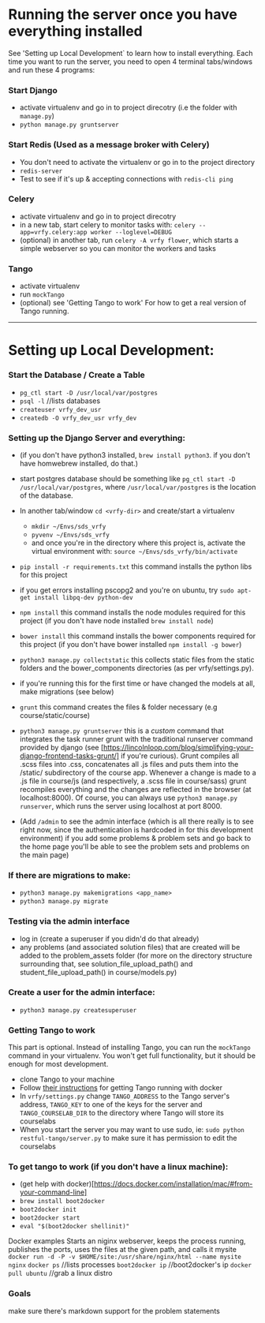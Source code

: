 # Running the server once you have everything installed
See 'Setting up Local Development` to learn how to install everything. Each time you want to run the server, you need to open 4 terminal tabs/windows and run these 4 programs:
### Start Django
  * activate virtualenv and go in to project direcotry (i.e the folder with `manage.py`)
  * `python manage.py gruntserver`

### Start Redis (Used as a message broker with Celery)
  * You don't need to activate the virtualenv or go in to the project directory
  * `redis-server`
  * Test to see if it's up & accepting connections with `redis-cli ping`

### Celery
  * activate virtualenv and go in to project direcotry
  * in a new tab, start celery to monitor tasks with: `celery --app=vrfy.celery:app worker --loglevel=DEBUG`
  * (optional) in another tab, run `celery -A vrfy flower`, which starts a simple webserver so you can monitor the workers and tasks
  
### Tango
  * activate virtualenv
  * run `mockTango`
  * (optional) see 'Getting Tango to work' For how to get a real version of Tango running.
  
------

# Setting up Local Development:
### Start the Database / Create a Table
* `pg_ctl start -D /usr/local/var/postgres`
* `psql -l`  //lists databases
* `createuser vrfy_dev_usr`
* `createdb -O vrfy_dev_usr vrfy_dev`

### Setting up the Django Server and everything:
  * (if you don't have python3 installed, `brew install python3`. if you don't have homwebrew installed, do that.)
  * start postgres database should be something like `pg_ctl start -D /usr/local/var/postgres`, where `/usr/local/var/postgres` is the location of the database. 
  * In another tab/window `cd <vrfy-dir>` and create/start a virtualenv
    - `mkdir ~/Envs/sds_vrfy`
    - `pyvenv ~/Envs/sds_vrfy`
    - and once you're in the directory where this project is, activate the virtual environment with: `source ~/Envs/sds_vrfy/bin/activate`
  * `pip install -r requirements.txt` this command installs the python libs for this project 
   * if you get errors installing pscopg2 and you're on ubuntu, try `sudo apt-get install libpq-dev python-dev`
  * `npm install` this command installs the node modules required for this project (if you don't have node installed `brew install node`)
  * `bower install` this command installs the bower components required for this project (if you don't have bower installed `npm install -g bower`)
  * `python3 manage.py collectstatic` this collects static files from the static folders and the bower_components directories (as per vrfy/settings.py).
  * if you're running this for the first time or have changed the models at all, make migrations (see below)
  * `grunt` this command creates the files & folder necessary (e.g course/static/course)
  * `python3 manage.py gruntserver`  this is a *custom* command that integrates the task runner grunt with the traditional runserver command provided by django (see [https://lincolnloop.com/blog/simplifying-your-django-frontend-tasks-grunt/] if you're curious). Grunt compiles all .scss files into .css, concatenates all .js files and puts them into the /static/ subdirectory of the course app. Whenever a change is made to a .js file in course/js (and respectively, a .scss file in course/sass) grunt recompiles everything and the changes are reflected in the browser (at localhost:8000).  Of course, you can always use `python3 manage.py runserver`, which runs the server using localhost at port 8000. 

  * (Add `/admin` to see the admin interface (which is all there really is to see right now, since the authentication is hardcoded in for this development environment) if you add some problems & problem sets and go back to the home page you'll be able to see the problem sets and problems on the main page)

### If there are migrations to make:
  * `python3 manage.py makemigrations <app_name>`
  * `python3 manage.py migrate`


### Testing via the admin interface
  * log in (create a superuser if you didn'd do that already)
  * any problems (and associated solution files) that are created will be added to the problem_assets folder (for more on the directory structure surrounding that, see solution_file_upload_path() and student_file_upload_path() in course/models.py)


### Create a user for the admin interface:
  * `python3 manage.py createsuperuser`

### Getting Tango to work
This part is optional. Instead of installing Tango, you can run the `mockTango` command in your virtualenv. You won't get full functionality, but it should be enough for most development. 
  * clone Tango to your machine
  * Follow [their instructions](https://github.com/autolab/Tango/wiki/Set-up-Local-Docker-VMMS) for getting Tango running with docker
  * In `vrfy/settings.py` change `TANGO_ADDRESS` to the Tango server's address, `TANGO_KEY` to one of the keys for the server and `TANGO_COURSELAB_DIR` to the directory where Tango will store its courselabs
  * When you start the server you may want to use sudo, ie: `sudo python restful-tango/server.py` to make sure it has permission to edit the courselabs

### To get tango to work (if you don't have a linux machine):
  * (get help with docker)[https://docs.docker.com/installation/mac/#from-your-command-line]
  * `brew install boot2docker`
  * `boot2docker init`
  * `boot2docker start`
  * `eval "$(boot2docker shellinit)"`

Docker examples
Starts an niginx webserver, keeps the process running, publishes the ports, uses the files at the given path, and calls it mysite
`docker run -d -P -v $HOME/site:/usr/share/nginx/html --name mysite nginx`
`docker ps` //lists processes
`boot2docker ip` //boot2docker's ip
`docker pull ubuntu` //grab a linux distro

### Goals
make sure there's markdown support for the problem statements
